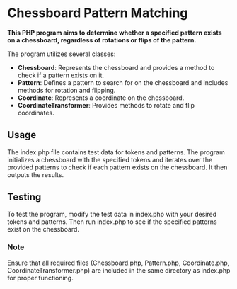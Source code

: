 # Chessboard Pattern Matching #
**This PHP program aims to determine whether a specified pattern exists on a chessboard, regardless of rotations or flips of the pattern.** 

The program utilizes several classes:

- **Chessboard**: Represents the chessboard and provides a method to check if a pattern exists on it.
- **Pattern**: Defines a pattern to search for on the chessboard and includes methods for rotation and flipping.
- **Coordinate**: Represents a coordinate on the chessboard.
- **CoordinateTransformer**: Provides methods to rotate and flip coordinates.

## Usage ##
The index.php file contains test data for tokens and patterns. The program initializes a chessboard with the specified tokens and iterates over the provided patterns to check if each pattern exists on the chessboard. It then outputs the results.

## Testing ##
To test the program, modify the test data in index.php with your desired tokens and patterns. Then run index.php to see if the specified patterns exist on the chessboard.

### Note ###
Ensure that all required files (Chessboard.php, Pattern.php, Coordinate.php, CoordinateTransformer.php) are included in the same directory as index.php for proper functioning.
